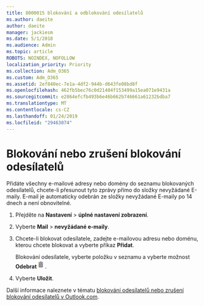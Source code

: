 ```yaml
---
title: 8000015 blokování a odblokování odesílatelů
ms.author: daeite
author: daeite
manager: jackiesm
ms.date: 5/1/2018
ms.audience: Admin
ms.topic: article
ROBOTS: NOINDEX, NOFOLLOW
localization_priority: Priority
ms.collection: Adm_O365
ms.custom: Adm_O365
ms.assetid: 2ef840ec-7e1a-4df2-944b-d643fe08bd8f
ms.openlocfilehash: 462fb5bec76c0d21404f153499a15ea071e9431a
ms.sourcegitcommit: e2864efcfb493b6e46b662b746661a61232bdba7
ms.translationtype: MT
ms.contentlocale: cs-CZ
ms.lasthandoff: 01/24/2019
ms.locfileid: "29463074"
---
```

# <a name="block-or-unblock-senders"></a>Blokování nebo zrušení blokování odesílatelů

Přidáte všechny e-mailové adresy nebo domény do seznamu blokovaných odesílatelů, chcete-li přesunout tyto zprávy přímo do složky nevyžádané E-maily. E-mail je automaticky odebrán ze složky nevyžádané E-maily po 14 dnech a není obnovitelné.
  
1. Přejděte na **Nastavení** \> **úplné nastavení zobrazení**. 
    
2. Vyberte **Mail** \> **nevyžádané e-maily**. 
    
3. Chcete-li blokovat odesílatele, zadejte e-mailovou adresu nebo doménu, kterou chcete blokovat a vyberte příkaz **Přidat**. 
    
    Blokování odesílatele, vyberte položku v seznamu a vyberte možnost **Odebrat**![odstranit](media/deb47846-8483-4f9d-813a-fc8fe288b583.png).
    
4. Vyberte **Uložit**. 
    
Další informace naleznete v tématu [blokování odesílatelů nebo zrušení blokování odesílatelů v Outlook.com](https://go.microsoft.com/fwlink/p/?linkid=873133).
  

